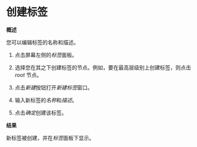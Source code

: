 # 创建标签

**概述**

您可以编辑标签的名称和描述。

1. 点击屏幕左侧的*标签*面板。

2. 选择您在其之下创建标签的节点。例如，要在最高层级别上创建标签，则点击
*root* 节点。

3. 点击*新建*按钮打开*新建标签*窗口。

4. 输入新标签的*名称*和*描述*。

5. 点击*确定*创建该标签。

**结果**

新标签被创建，并在*标签*面板下显示。
